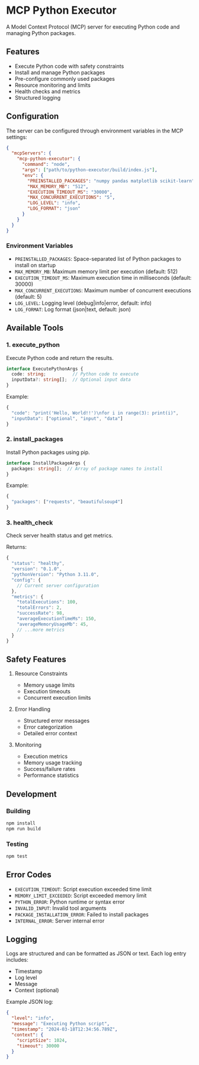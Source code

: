 # MCP Python Executor

A Model Context Protocol (MCP) server for executing Python code and managing Python packages.

## Features

- Execute Python code with safety constraints
- Install and manage Python packages
- Pre-configure commonly used packages
- Resource monitoring and limits
- Health checks and metrics
- Structured logging

## Configuration

The server can be configured through environment variables in the MCP settings:

```json
{
  "mcpServers": {
    "mcp-python-executor": {
      "command": "node",
      "args": ["path/to/python-executor/build/index.js"],
      "env": {
        "PREINSTALLED_PACKAGES": "numpy pandas matplotlib scikit-learn",
        "MAX_MEMORY_MB": "512",
        "EXECUTION_TIMEOUT_MS": "30000",
        "MAX_CONCURRENT_EXECUTIONS": "5",
        "LOG_LEVEL": "info",
        "LOG_FORMAT": "json"
      }
    }
  }
}
```

### Environment Variables

- `PREINSTALLED_PACKAGES`: Space-separated list of Python packages to install on startup
- `MAX_MEMORY_MB`: Maximum memory limit per execution (default: 512)
- `EXECUTION_TIMEOUT_MS`: Maximum execution time in milliseconds (default: 30000)
- `MAX_CONCURRENT_EXECUTIONS`: Maximum number of concurrent executions (default: 5)
- `LOG_LEVEL`: Logging level (debug|info|error, default: info)
- `LOG_FORMAT`: Log format (json|text, default: json)

## Available Tools

### 1. execute_python

Execute Python code and return the results.

```typescript
interface ExecutePythonArgs {
  code: string;          // Python code to execute
  inputData?: string[];  // Optional input data
}
```

Example:

```javascript
{
  "code": "print('Hello, World!!')\nfor i in range(3): print(i)",
  "inputData": ["optional", "input", "data"]
}
```

### 2. install_packages

Install Python packages using pip.

```typescript
interface InstallPackageArgs {
  packages: string[];  // Array of package names to install
}
```

Example:

```javascript
{
  "packages": ["requests", "beautifulsoup4"]
}
```

### 3. health_check

Check server health status and get metrics.

Returns:

```javascript
{
  "status": "healthy",
  "version": "0.1.0",
  "pythonVersion": "Python 3.11.0",
  "config": {
    // Current server configuration
  },
  "metrics": {
    "totalExecutions": 100,
    "totalErrors": 2,
    "successRate": 98,
    "averageExecutionTimeMs": 150,
    "averageMemoryUsageMb": 45,
    // ...more metrics
  }
}
```

## Safety Features

1. Resource Constraints
   - Memory usage limits
   - Execution timeouts
   - Concurrent execution limits

2. Error Handling
   - Structured error messages
   - Error categorization
   - Detailed error context

3. Monitoring
   - Execution metrics
   - Memory usage tracking
   - Success/failure rates
   - Performance statistics

## Development

### Building

```bash
npm install
npm run build
```

### Testing

```bash
npm test
```

## Error Codes

- `EXECUTION_TIMEOUT`: Script execution exceeded time limit
- `MEMORY_LIMIT_EXCEEDED`: Script exceeded memory limit
- `PYTHON_ERROR`: Python runtime or syntax error
- `INVALID_INPUT`: Invalid tool arguments
- `PACKAGE_INSTALLATION_ERROR`: Failed to install packages
- `INTERNAL_ERROR`: Server internal error

## Logging

Logs are structured and can be formatted as JSON or text. Each log entry includes:

- Timestamp
- Log level
- Message
- Context (optional)

Example JSON log:

```json
{
  "level": "info",
  "message": "Executing Python script",
  "timestamp": "2024-03-18T12:34:56.789Z",
  "context": {
    "scriptSize": 1024,
    "timeout": 30000
  }
}
